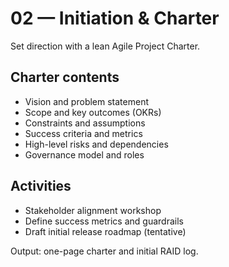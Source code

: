 # 02 — Initiation & Charter

Set direction with a lean Agile Project Charter.

## Charter contents
- Vision and problem statement
- Scope and key outcomes (OKRs)
- Constraints and assumptions
- Success criteria and metrics
- High-level risks and dependencies
- Governance model and roles

## Activities
- Stakeholder alignment workshop
- Define success metrics and guardrails
- Draft initial release roadmap (tentative)

Output: one-page charter and initial RAID log.
